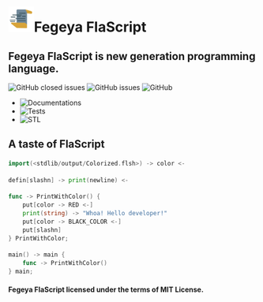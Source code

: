 
<img src="docs/resource/FlaScript_Logo.png" align="left"
     alt="Fegeya FlaScript logo by @ferhatgec" width="52" height="52">
     
# Fegeya FlaScript
## Fegeya FlaScript is new generation programming language.

![GitHub closed issues](https://img.shields.io/github/issues-closed/ferhatgec/flascript)
![GitHub issues](https://img.shields.io/github/issues/ferhatgec/flascript)
![GitHub](https://img.shields.io/github/license/ferhatgec/flascript)

* ![Documentations](docs/documentation/)
* ![Tests](test/)
* ![STL](stdlib/)


## A taste of FlaScript
```go
import(<stdlib/output/Colorized.flsh>) -> color <-

defin[slashn] -> print(newline) <-

func -> PrintWithColor() {
    put[color -> RED <-]
    print(string) -> "Whoa! Hello developer!" 
    put[color -> BLACK_COLOR <-]
    put[slashn]
} PrintWithColor;

main() -> main {
    func -> PrintWithColor()
} main;
```


     
#### Fegeya FlaScript licensed under the terms of MIT License.
